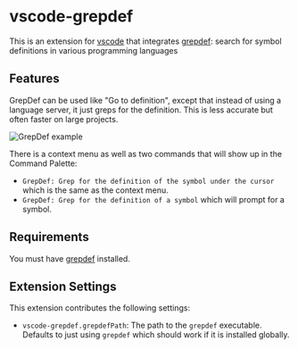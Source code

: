 # vscode-grepdef

This is an extension for [vscode](https://code.visualstudio.com/) that integrates [grepdef](https://github.com/sirbrillig/grepdef): search for symbol definitions in various programming languages

## Features

GrepDef can be used like "Go to definition", except that instead of using a language server, it just greps for the definition. This is less accurate but often faster on large projects.

![GrepDef example](https://github.com/sirbrillig/vscode-grepdef/blob/master/images/vscode-grepdef-example.gif)

There is a context menu as well as two commands that will show up in the Command Palette:

- `GrepDef: Grep for the definition of the symbol under the cursor` which is the same as the context menu.
- `GrepDef: Grep for the definition of a symbol` which will prompt for a symbol.

## Requirements

You must have [grepdef](https://github.com/sirbrillig/grepdef) installed.

## Extension Settings

This extension contributes the following settings:

* `vscode-grepdef.grepdefPath`: The path to the `grepdef` executable. Defaults to just using `grepdef` which should work if it is installed globally.
